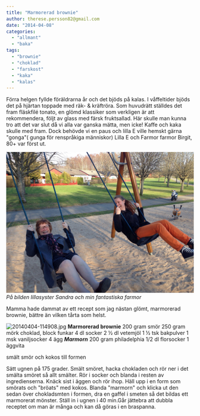 ```yaml
---
title: "Marmorerad brownie"
author: therese.persson82@gmail.com
date: "2014-04-08"
categories: 
  - "allmant"
  - "baka"
tags: 
  - "brownie"
  - "choklad"
  - "farskost"
  - "kaka"
  - "kalas"
---
```


Förra helgen fyllde föräldrarna år och det bjöds på kalas. I våffeltider bjöds det på hjärtan toppade med räk- & kräftröra. Som huvudrätt ställdes det fram fläskfilé tonato, en glömd klassiker som verkligen är att rekommendera, följt av glass med färsk fruktsallad. Här skulle man kunna tro att det var slut då vi alla var ganska mätta, men icke! Kaffe och kaka skulle med fram. Dock behövde vi en paus och lilla E ville hemskt gärna "gonga"( gunga för renspråkiga människor) Lilla E och Farmor farmor Birgit, 80+ var först ut.  
  
![20140408-094443.jpg](/static/img/20140408-094443.jpg)
_På bilden lillasyster Sandra och min fantastiska farmor_

Mamma hade dammat av ett recept som jag nästan glömt, marmorerad brownie, bättre än vilken tårta som helst.  
  
![20140404-114908.jpg](/static/img/20140404-114908.jpg)
**Marmorerad brownie** 200 gram smör 250 gram mörk choklad, block funkar 4 dl socker 2 ½ dl vetemjöl 1 ½ tsk bakpulver 1 msk vaniljsocker 4 ägg **_Marmorn_** 200 gram philadelphia 1/2 dl florsocker 1 äggvita

smält smör och kokos till formen

Sätt ugnen på 175 grader. Smält smöret, hacka chokladen och rör ner i det smälta smöret så allt smälter. Rör i socker och blanda i resten av ingredienserna. Knäck sist i äggen och rör ihop. Häll upp i en form som smörats och "bröats" med kokos. Blanda "marmorn" och klicka ut den sedan över chokladsmten i formen, dra en gaffel i smeten så det bildas ett marmorerat mönster. Ställ in i ugnen i 40 min.Går jättebra att dubbla receptet om man är många och kan då göras i en braspanna.
